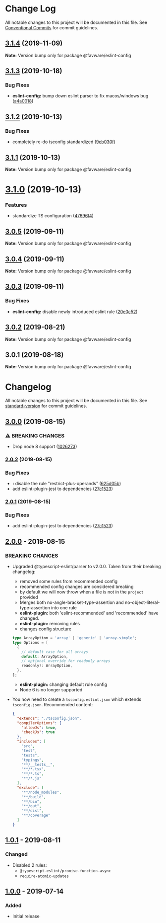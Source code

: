 # Change Log

All notable changes to this project will be documented in this file.
See [Conventional Commits](https://conventionalcommits.org) for commit guidelines.

## [3.1.4](https://github.com/favware/node-packages/compare/@favware/eslint-config@3.1.3...@favware/eslint-config@3.1.4) (2019-11-09)

**Note:** Version bump only for package @favware/eslint-config





## [3.1.3](https://github.com/favware/node-packages/compare/@favware/eslint-config@3.1.2...@favware/eslint-config@3.1.3) (2019-10-18)


### Bug Fixes

* **eslint-config:** bump down eslint parser to fix macos/windows bug ([a4a0018](https://github.com/favware/node-packages/commit/a4a00183304a7389249fc0e1ca2f24260fe53410))





## [3.1.2](https://github.com/favware/node-packages/compare/@favware/eslint-config@3.1.1...@favware/eslint-config@3.1.2) (2019-10-13)


### Bug Fixes

* completely re-do tsconfig standardized ([9eb030f](https://github.com/favware/node-packages/commit/9eb030fdf1deb75d5ae8b273d0e9c359bcb985a1))





## [3.1.1](https://github.com/favware/node-packages/compare/@favware/eslint-config@3.1.0...@favware/eslint-config@3.1.1) (2019-10-13)

**Note:** Version bump only for package @favware/eslint-config





# [3.1.0](https://github.com/favware/node-packages/compare/@favware/eslint-config@3.0.5...@favware/eslint-config@3.1.0) (2019-10-13)


### Features

* standardize TS configuration ([47696f4](https://github.com/favware/node-packages/commit/47696f4e1dd2632b305ff9789cdd6c473fa709ca))





## [3.0.5](https://github.com/favware/node-packages/compare/@favware/eslint-config@3.0.4...@favware/eslint-config@3.0.5) (2019-09-11)

**Note:** Version bump only for package @favware/eslint-config





## [3.0.4](https://github.com/favware/node-packages/compare/@favware/eslint-config@3.0.3...@favware/eslint-config@3.0.4) (2019-09-11)

**Note:** Version bump only for package @favware/eslint-config





## [3.0.3](https://github.com/favware/node-packages/compare/@favware/eslint-config@3.0.2...@favware/eslint-config@3.0.3) (2019-09-11)


### Bug Fixes

* **eslint-config:** disable newly introduced eslint rule ([20e0c52](https://github.com/favware/node-packages/commit/20e0c52))





## [3.0.2](https://github.com/favware/node-packages/compare/@favware/eslint-config@3.0.1...@favware/eslint-config@3.0.2) (2019-08-21)

**Note:** Version bump only for package @favware/eslint-config





## 3.0.1 (2019-08-18)

**Note:** Version bump only for package @favware/eslint-config





# Changelog

All notable changes to this project will be documented in this file. See [standard-version](https://github.com/conventional-changelog/standard-version) for commit guidelines.

## [3.0.0](https://github.com/favware/eslint-config/compare/v2.0.2...v3.0.0) (2019-08-15)


### ⚠ BREAKING CHANGES

* Drop node 8 support ([1026273](https://github.com/favware/eslint-config/commit/1026273))

### [2.0.2](https://github.com/favware/eslint-config/compare/v2.0.0...v2.0.2) (2019-08-15)


### Bug Fixes

* **\:** disable the rule "restrict-plus-operands" ([625d05b](https://github.com/favware/eslint-config/commit/625d05b))
* add  eslint-plugin-jest to dependencies ([27c1523](https://github.com/favware/eslint-config/commit/27c1523))

### [2.0.1](https://github.com/favware/eslint-config/compare/v2.0.0...v2.0.1) (2019-08-15)


### Bug Fixes

* add  eslint-plugin-jest to dependencies ([27c1523](https://github.com/favware/eslint-config/commit/27c1523))

## [2.0.0] - 2019-08-15
### BREAKING CHANGES
- Upgraded @typescript-eslint/parser to v2.0.0. Taken from their breaking changelog:
  * removed some rules from recommended config
  * recommended config changes are considered breaking
  * by default we will now throw when a file is not in the `project` provided
  * Merges both no-angle-bracket-type-assertion and no-object-literal-type-assertion into one rule
  * **eslint-plugin:** both 'eslint-recommended' and 'recommended' have changed.
  * **eslint-plugin:** removing rules
  * changes config structure

  ```ts
  type ArrayOption = 'array' | 'generic' | 'array-simple';
  type Options = [
    {
      // default case for all arrays
      default: ArrayOption,
      // optional override for readonly arrays
      readonly?: ArrayOption,
    },
  ];
  ```
  * **eslint-plugin:** changing default rule config
  * Node 6 is no longer supported
- You now need to create a `tsconfig.eslint.json` which extends `tsconfig.json`. Recommended content:
  ```json
  {
    "extends": "./tsconfig.json",
    "compilerOptions": {
      "allowJs": true,
      "checkJs": true
    },
    "includes": [
      "src",
      "test",
      "tests",
      "typings",
      "**/__tests__",
      "**/*.tsx",
      "**/*.ts",
      "**/*.js"
    ],
    "exclude": [
      "**/node_modules",
      "**/build",
      "**/bin",
      "**/out",
      "**/dist",
      "**/coverage"
    ]
  }
  ```

## [1.0.1] - 2019-08-11
### Changed
- Disabled 2 rules:
  - `@typescript-eslint/promise-function-async`
  - `require-atomic-updates`

## [1.0.0] - 2019-07-14
### Added
- Initial release

[2.0.0]: https://github.com/favware/eslint-config/compare/v1.0.1...v2.0.0
[1.0.1]: https://github.com/favware/eslint-config/compare/v1.0.0...v1.0.1
[1.0.0]: https://github.com/favware/eslint-config/releases/tag/v1.0.0
